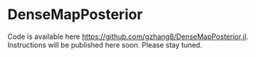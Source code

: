 # DenseMapPosterior

Code is available here https://github.com/gzhang8/DenseMapPosterior.jl. Instructions will be published here soon. Please stay tuned.
